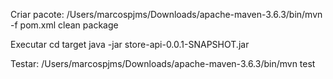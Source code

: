 Criar pacote:
/Users/marcospjms/Downloads/apache-maven-3.6.3/bin/mvn -f pom.xml clean package

Executar
cd target
java -jar store-api-0.0.1-SNAPSHOT.jar

Testar:
/Users/marcospjms/Downloads/apache-maven-3.6.3/bin/mvn test